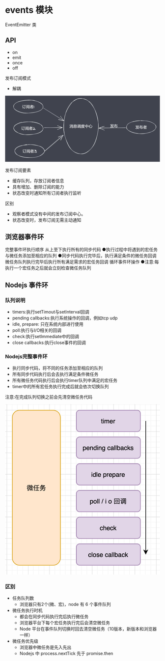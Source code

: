 # events 模块

EventEmitter 类

## API

- on
- emit
- once
- off


发布订阅模式

- 解耦

![](./imgs/2022-05-15-15-03-54.png)


发布订阅要素
- 缓存队列，存放订阅者信息
- 具有增加、删除订阅的能力
- 状态改变时通知所有订阅者执行监听

区别

- 观察者模式没有中间的发布订阅中心。
- 状态改变时，发布订阅无需主动通知


## 浏览器事件环


完整事件环执行顺序
从上至下执行所有的同步代码
●执行过程中将遇到的宏任务与微任务添加至相应的队列
●同步代码执行完毕后，执行满足条件的微任务回调
微任务队列执行完毕后执行所有满足需求的宏任务回调
循环事件环操作
●注意:每执行一个宏任务之后就会立刻检查微任务队列


## Nodejs 事件环

### 队列说明

- timers:执行setTimout与setInterval回调
- pending callbacks:执行系统操作的回调，例如tcp udp
- idle, prepare: 只在系统内部进行使用
- poll:执行与I/O相关的回调
- check:执行setlmmediate中的回调
- close callbacks:执行close事件的回调

### Nodejs完整事件环

- 执行同步代码，将不同的任务添加至相应的队列
- 所有同步代码执行后会去执行满足条件微任务
- 所有微任务代码执行后会执行timer队列中满足的宏任务
- timer中的所有宏任务执行完成后就会依次切换队列

注意:在完成队列切换之前会先清空微任务代码

![](./imgs/2022-05-15-16-35-45.png)

### 区别

- 任务队列数
  - 浏览器只有2个(微、宏)，node 有 6 个事件队列
- 微任务执行时机
  - 都会在同步代码执行完后执行微任务
  - 浏览器平台下每个宏任务执行完后会清空微任务
  - Node 平台在事件队列切换时回去清空微任务（10版本，新版本和浏览器一样）
- 微任务优先级
  - 浏览器中微任务是先入先出
  - Nodejs 中 process.nextTick 先于 promise.then
